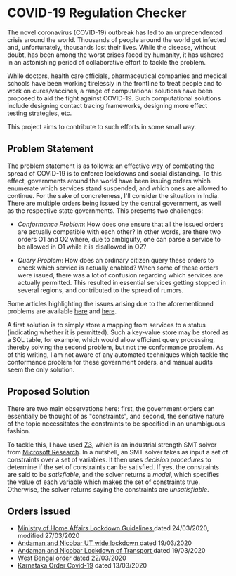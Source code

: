 # COVID-19 Regulation Checker
The novel coronavirus (COVID-19) outbreak has led to an unprecendented crisis around the world. Thousands of people around the world got infected and, unfortunately, thousands lost their lives. While the disease, without doubt, has been among the worst crises faced by humanity, it has ushered in an astonishing period of collaborative effort to tackle the problem. 

While doctors, health care officials, pharmaceutical companies and medical schools have been working tirelessly in the frontline to treat people and to work on cures/vaccines, a range of computational solutions have been proposed to aid the fight against COVID-19. Such computational solutions include designing contact tracing frameworks, designing more effect testing strategies, etc. 

This project aims to contribute to such efforts in some small way. 

## Problem Statement
The problem statement is as follows: an effective way of combating the spread of COVID-19 is to enforce lockdowns and social distancing. To this effect, governments around the world have been issuing orders which enumerate which services stand suspended, and which ones are allowed to continue. For the sake of concreteness, I'll consider the situation in India. There are multiple orders being issued by the central government, as well as the respective state governments. This presents two challenges:

- _Conformance Problem_: How does one ensure that all the issued orders are actually compatible with each other? In other words, are there two orders O1 and O2 where, due to ambiguity, one can parse a service to be allowed in O1 while it is disallowed in O2?

- _Query Problem_: How does an ordinary citizen query these orders to check which service is actually enabled? When some of these orders were issued, there was a lot of confusion regarding which services are actually permitted. This resulted in essential services getting stopped in several regions, and contributed to the spread of rumors.

Some articles highlighting the issues arising due to the aforementioned problems are available <a target="_blank" href="https://indianexpress.com/article/coronavirus/trucks-stuck-rail-staff-stopped-online-delivery-staff-assaulted-essential-supplies-hit-hurdle/">here</a> and <a target="_blank" href="https://www.business-standard.com/article/companies/india-s-e-commerce-sector-comes-to-halt-due-to-lockdowns-120032301749_1.html">here</a>.

A first solution is to simply store a mapping from services to a status (indicating whether it is permitted). Such a key-value store may be stored as a SQL table, for example, which would allow efficient query processing, thereby solving the second problem, but not the conformance problem. As of this writing, I am not aware of any automated techniques which tackle the conformance problem for these government orders, and manual audits seem the only solution. 

## Proposed Solution
There are two main observations here: first, the government orders can essentially be thought of as "constraints", and second, the sensitive nature of the topic necessitates the constraints to be specified in an unambiguous fashion. 

To tackle this, I have used <a target="_blank" href="https://github.com/Z3Prover/z3">Z3</a>, which is an industrial strength SMT solver from <a target="_blank" href="https://www.microsoft.com/en-us/research/">Microsoft Research</a>. In a nutshell, an SMT solver takes as input a set of constraints over a set of variables. It then uses _decision procedures_ to determine if the set of constraints can be satisfied. If yes, the constraints are said to be _satisfiable_, and the solver returns a _model_, which specifies the value of each variable which makes the set of constraints true. Otherwise, the solver returns saying the constraints are _unsatisfiable_. 




## Orders issued
- <a target="_blank" href="https://mha.gov.in/sites/default/files/PR_ConsolidatedGuidelinesofMHA_28032020.pdf"> Ministry of Home Affairs Lockdown Guidelines </a> dated 24/03/2020, modified 27/03/2020
- <a target="_blank" href="https://static.mygov.in/rest/s3fs-public/mygov_158513429651307401.pdf"> Andaman and Nicobar UT wide lockdown </a> dated 19/03/2020
- <a target="_blank" href="https://static.mygov.in/rest/s3fs-public/mygov_158513429651307401.pdf"> Andaman and Nicobar Lockdown of Transport </a> dated 19/03/2020
- <a target="_blank" href="https://static.mygov.in/rest/s3fs-public/mygov_158511551351307401.pdf"> West Bengal order</a> dated 22/03/2020
- <a target="_blank" href="https://static.mygov.in/rest/s3fs-public/mygov_158505684451307401.pdf"> Karnataka Order Covid-19</a> dated 13/03/2020

